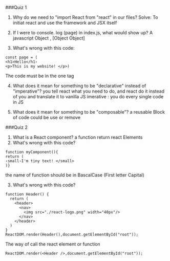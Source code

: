 ###Quiz 1

1. Why do we need to "import React from "react" in our files?
   Solve: To initiat react and use the framework and JSX itself

2. If I were to console. log (page) in index.js, what would show up?
   A javascript Object , [Object Object]

3. What's wrong with this code:

```
const page = (
<h1>Hello</h1›
<p>This is my website! </p>)
```

The code must be in the one tag

4. What does it mean for something to be "declarative" instead of "imperative"?
   you tell react what you need to do, and react do it instead of you and translate it to vanilla JS
   imerative : you do every single code in JS

5. What does it mean for something to be "composable"?
   a reusable Block of code could be use or remove

###Quiz 2

1. What is a React component?
   a function return react Elements
2. What's wrong with this code?

```
function myComponent(){
return (
‹small›I'm tiny text! </small>
)}
```

the name of function should be in BascalCase (First letter Capital)

3. What's wrong with this code?

```
function Header() {
  return (
    <header>
      <nav>
        <img src="./react-logo.png" width="40px"/>
      </nav>
    </header>
  )
}
ReactDOM.render(Header(),document.getElementById("root"));
```

The way of call the react element or function

```
ReactDOM.render(<Header />,document.getElementById("root"));
```
